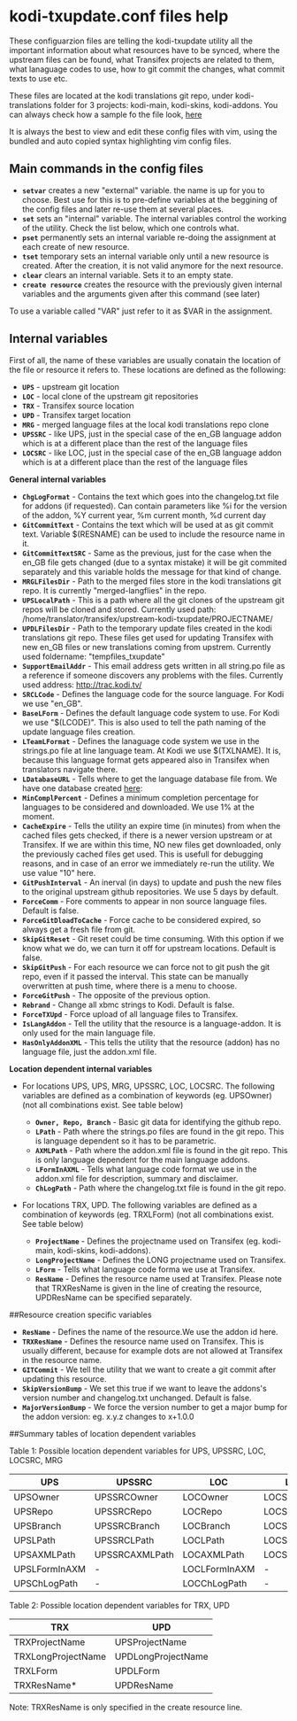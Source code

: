 kodi-txupdate.conf files help
=============================

These configuarzion files are telling the kodi-txupdate utility all the important information about what resources have to be synced, where the upstream files can be found, what Transifex projects are related to them, what lanaguage codes to use, how to git commit the changes, what commit texts to use etc.

These files are located at the kodi translations git repo, under kodi-translations folder for 3 projects: kodi-main, kodi-skins, kodi-addons.
You can always check how a sample fo the file look, [here](https://github.com/xbmc/translations/blob/master/kodi-translations/kodi-skins/kodi-txupdate.conf)

It is always the best to view and edit these config files with vim, using the bundled and auto copied syntax highlighting vim config files.

## Main commands in the config files
* **`setvar`** creates a new "external" variable. the name is up for you to choose. Best use for this is to pre-define variables at the beggining of the config files and later re-use them at several places.
* **`set`** sets an "internal" variable. The internal variables control the working of the utility. Check the list below, which one controls what.
* **`pset`** permanently sets an internal variable re-doing the assignment at each create of new resource.
* **`tset`** temporary sets an internal variable only until a new resource is created. After the creation, it is not valid anymore for the next resource.
* **`clear`** clears an internal variable. Sets it to an empty state.
* **`create resource`** creates the resource with the previously given internal variables and the arguments given after this command (see later)

To use a variable called "VAR" just refer to it as $VAR in the assignment.

## Internal variables

First of all, the name of these variables are usually conatain the location of the file or resource it refers to.
These locations are defined as the following:
* **`UPS`** - upstream git location
* **`LOC`** - local clone of the upstream git repositories
* **`TRX`** - Transifex source location
* **`UPD`** - Transifex target location
* **`MRG`** - merged language files at the local kodi translations repo clone
* **`UPSSRC`** - like UPS, just in the special case of the en_GB language addon which is at a different place than the rest of the language files
* **`LOCSRC`** - like LOC, just in the special case of the en_GB language addon which is at a different place than the rest of the language files

**General internal variables**

* **`ChgLogFormat`** - Contains the text which goes into the changelog.txt file for addons (if requested). Can contain parameters like %i for the version of the addon, %Y current year, %m current month, %d current day
* **`GitCommitText`** - Contains the text which will be used at as git commit text. Variable $(RESNAME) can be used to include the resource name in it.
* **`GitCommitTextSRC`** - Same as the previous, just for the case when the en_GB file gets changed (due to a syntax mistake) it will be git commited separately and this variable holds the message for that kind of change.
* **`MRGLFilesDir`** - Path to the merged files store in the kodi translations git repo. It is currently "merged-langflies" in the repo.
* **`UPSLocalPath`** - This is a path where all the git clones of the upstream git repos will be cloned and stored. Currently used path: /home/translator/transifex/upstream-kodi-txupdate/PROJECTNAME/
* **`UPDLFilesDir`** - Path to the temporary update files created in the kodi translations git repo. These files get used for updating Transifex with new en_GB files or new translations coming from upstrem. Currently used foldername: "tempfiles_txupdate"
* **`SupportEmailAddr`** - This email address gets written in all string.po file as a reference if someone discovers any problems with the files. Currently used address: http://trac.kodi.tv/
* **`SRCLCode`** - Defines the language code for the source language. For Kodi we use "en_GB".
* **`BaseLForm`** - Defines the default language code system to use. For Kodi we use "$(LCODE)". This is also used to tell the path naming of the update language files creation.
* **`LTeamLFormat`** - Defines the lanaguage code system we use in the strings.po file at line language team. At Kodi we use $(TXLNAME). It is, because this language format gets appeared also in Transifex when translators navigate there.
* **`LDatabaseURL`** - Tells where to get the language database file from. We have one database created [here](https://raw.github.com/xbmc/translations/master/tool/lang-database/kodi-languages.json):
* **`MinComplPercent`** - Defines a minimum completion percentage for languages to be considered and downloaded. We use 1% at the moment.
* **`CacheExpire`** - Tells the utility an expire time (in minutes) from when the cached files gets checked, if there is a newer version upstream or at Transifex. If we are within this time, NO new files get downloaded, only the previously cached files get used. This is usefull for debugging reasons, and in case of an error we immediately re-run the utility. We use value "10" here.
* **`GitPushInterval`** - An inerval (in days) to update and push the new files to the original upstream github repositories. We use 5 days by default.
* **`ForceComm`** - Fore comments to appear in non source language files. Default is false.
* **`ForceGitDloadToCache`** - Force cache to be considered expired, so always get a fresh file from git.
* **`SkipGitReset`** - Git reset could be time consuming. With this option if we know what we do, we can turn it off for upstream locations. Default is false.
* **`SkipGitPush`** - For each resource we can force not to git push the git repo, even if it passed the interval. This state can be manually overwritten at push time, where there is a menu to choose.
* **`ForceGitPush`** - The opposite of the previous option.
* **`Rebrand`** - Change all xbmc strings to Kodi. Default is false.
* **`ForceTXUpd`** - Force upload of all language files to Transifex.
* **`IsLangAddon`** - Tell the utility that the resource is a language-addon. It is only used for the main language file.
* **`HasOnlyAddonXML`** - This tells the utility that the resource (addon) has no language file, just the addon.xml file.

**Location dependent internal variables**

* For locations UPS, UPS, MRG, UPSSRC, LOC, LOCSRC. The following variables are defined as a combination of keywords (eg. UPSOwner) (not all combinations exist. See table below)
  * **`Owner, Repo, Branch`** - Basic git data for identifying the github repo.
  * **`LPath`** - Path where the strings.po files are found in the git repo. This is language dependent so it has to be parametric.
  * **`AXMLPath`** - Path where the addon.xml file is found in the git repo. This is only language dependent for the main language addons.
  * **`LFormInAXML`** - Tells what language code format we use in the addon.xml file for description, summary and disclaimer.
  * **`ChLogPath`** - Path where the changelog.txt file is found in the git repo.

* For locations TRX, UPD. The following variables are defined as a combination of keywords (eg. TRXLForm) (not all combinations exist. See table below)
  * **`ProjectName`** - Defines the projectname used on Transifex (eg. kodi-main, kodi-skins, kodi-addons).
  * **`LongProjectName`** - Defines the LONG projectname used on Transifex.
  * **`LForm`** - Tells what language code forma we use at Transifex.
  * **`ResName`** - Defines the resource name used at Transifex. Please note that TRXResName is given in the line of creating the resource, UPDResName can be specified separately.

##Resource creation specific variables

* **`ResName`** - Defines the name of the resource.We use the addon id here.
* **`TRXResName`** - Defines the resource name used on Transifex. This is usually different, because for example dots are not allowed at Transifex in the resource name.
* **`GITCommit`** -  We tell the utility that we want to create a git commit after updating this resource.
* **`SkipVersionBump`** - We set this true if we want to leave the addons's version number and changelog.txt unchanged. Default is false.
* **`MajorVersionBump`** - We force the version number to get a major bump  for the addon version: eg. x.y.z changes to x+1.0.0

##Summary tables of location dependent variables

Table 1: Possible location dependent variables for UPS, UPSSRC, LOC, LOCSRC, MRG

| UPS           | UPSSRC         | LOC           | LOCSRC         | MRG          |
| ------------- | -------------- | ------------- | -------------- | ------------ |
| UPSOwner      | UPSSRCOwner    | LOCOwner      | LOCSRCOwner    | -            |
| UPSRepo       | UPSSRCRepo     | LOCRepo       | LOCSRCRepo     | -            |
| UPSBranch     | UPSSRCBranch   | LOCBranch     | LOCSRCBranch   | -            |
| UPSLPath      | UPSSRCLPath    | LOCLPath      | LOCSRCLPath    | MRGLPath     |
| UPSAXMLPath   | UPSSRCAXMLPath | LOCAXMLPath   | LOCSRCAXMLPath | MRGAXMLPath  |
| UPSLFormInAXM | -              | LOCLFormInAXM | -              | -            |
| UPSChLogPath  | -              | LOCChLogPath  | -              | MRGChLogPath |

Table 2: Possible location dependent variables for TRX, UPD

| TRX                | UPD                |
| -----------------  | ------------------ |
| TRXProjectName     | UPSProjectName     |
| TRXLongProjectName | UPDLongProjectName |
| TRXLForm           | UPDLForm           |
| TRXResName*        | UPDResName         |

  Note: TRXResName is only specified in the create resource line.